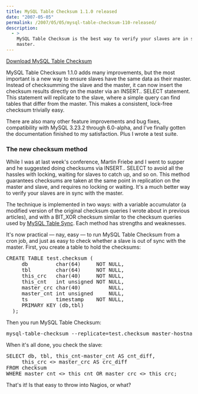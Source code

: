 ```yaml
---
title: MySQL Table Checksum 1.1.0 released
date: "2007-05-05"
permalink: /2007/05/05/mysql-table-checksum-110-released/
description:
  - >
    MySQL Table Checksum is the best way to verify your slaves are in sync with the
    master.
---
```

<p class="download">
  <a href="http://code.google.com/p/maatkit">Download MySQL Table Checksum</a>
</p>

MySQL Table Checksum 1.1.0 adds many improvements, but the most important is a new way to ensure slaves have the same data as their master. Instead of checksumming the slave and the master, it can now insert the checksum results directly on the master via an INSERT.. SELECT statement. This statement will replicate to the slave, where a simple query can find tables that differ from the master. This makes a consistent, lock-free checksum trivially easy.

There are also many other feature improvements and bug fixes, compatibility with MySQL 3.23.2 through 6.0-alpha, and I've finally gotten the documentation finished to my satisfaction. Plus I wrote a test suite.

### The new checksum method

While I was at last week's conference, Martin Friebe and I went to supper and he suggested doing checksums via INSERT.. SELECT to avoid all the hassles with locking, waiting for slaves to catch up, and so on. This method guarantees checksums are taken at the same point in replication on the master and slave, and requires no locking or waiting. It's a much better way to verify your slaves are in sync with the master.

The technique is implemented in two ways: with a variable accumulator (a modified version of the original checksum queries I wrote about in previous articles), and with a BIT_XOR checksum similar to the checksum queries used by [MySQL Table Sync][1]. Each method has strengths and weaknesses.

It's now practical &#8212; nay, easy &#8212; to run MySQL Table Checksum from a cron job, and just as easy to check whether a slave is out of sync with the master. First, you create a table to hold the checksums:

<pre>CREATE TABLE test.checksum (
     db         char(64)     NOT NULL,
     tbl        char(64)     NOT NULL,
     this_crc   char(40)     NOT NULL,
     this_cnt   int unsigned NOT NULL,
     master_crc char(40)         NULL,
     master_cnt int unsigned     NULL,
     ts         timestamp    NOT NULL,
     PRIMARY KEY (db,tbl)
  );</pre>

Then you run MySQL Table Checksum:

<pre>mysql-table-checksum --replicate=test.checksum master-hostname</pre>

When it's all done, you check the slave:

<pre>SELECT db, tbl, this_cnt-master_cnt AS cnt_diff,
     this_crc &lt;&gt; master_crc AS crc_diff
FROM checksum
WHERE master_cnt &lt;&gt; this_cnt OR master_crc &lt;&gt; this_crc;</pre>

That's it! Is that easy to throw into Nagios, or what?

 [1]: http://code.google.com/p/maatkit
